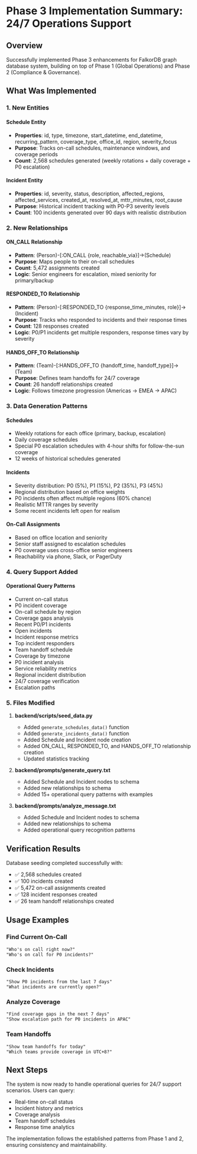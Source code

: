 # Phase 3 Implementation Summary: 24/7 Operations Support

## Overview
Successfully implemented Phase 3 enhancements for FalkorDB graph database system, building on top of Phase 1 (Global Operations) and Phase 2 (Compliance & Governance).

## What Was Implemented

### 1. New Entities

#### Schedule Entity
- **Properties**: id, type, timezone, start_datetime, end_datetime, recurring_pattern, coverage_type, office_id, region, severity_focus
- **Purpose**: Tracks on-call schedules, maintenance windows, and coverage periods
- **Count**: 2,568 schedules generated (weekly rotations + daily coverage + P0 escalation)

#### Incident Entity  
- **Properties**: id, severity, status, description, affected_regions, affected_services, created_at, resolved_at, mttr_minutes, root_cause
- **Purpose**: Historical incident tracking with P0-P3 severity levels
- **Count**: 100 incidents generated over 90 days with realistic distribution

### 2. New Relationships

#### ON_CALL Relationship
- **Pattern**: (Person)-[:ON_CALL {role, reachable_via}]->(Schedule)
- **Purpose**: Maps people to their on-call schedules
- **Count**: 5,472 assignments created
- **Logic**: Senior engineers for escalation, mixed seniority for primary/backup

#### RESPONDED_TO Relationship
- **Pattern**: (Person)-[:RESPONDED_TO {response_time_minutes, role}]->(Incident)  
- **Purpose**: Tracks who responded to incidents and their response times
- **Count**: 128 responses created
- **Logic**: P0/P1 incidents get multiple responders, response times vary by severity

#### HANDS_OFF_TO Relationship
- **Pattern**: (Team)-[:HANDS_OFF_TO {handoff_time, handoff_type}]->(Team)
- **Purpose**: Defines team handoffs for 24/7 coverage
- **Count**: 26 handoff relationships created
- **Logic**: Follows timezone progression (Americas → EMEA → APAC)

### 3. Data Generation Patterns

#### Schedules
- Weekly rotations for each office (primary, backup, escalation)
- Daily coverage schedules
- Special P0 escalation schedules with 4-hour shifts for follow-the-sun coverage
- 12 weeks of historical schedules generated

#### Incidents
- Severity distribution: P0 (5%), P1 (15%), P2 (35%), P3 (45%)
- Regional distribution based on office weights
- P0 incidents often affect multiple regions (60% chance)
- Realistic MTTR ranges by severity
- Some recent incidents left open for realism

#### On-Call Assignments
- Based on office location and seniority
- Senior staff assigned to escalation schedules
- P0 coverage uses cross-office senior engineers
- Reachability via phone, Slack, or PagerDuty

### 4. Query Support Added

#### Operational Query Patterns
- Current on-call status
- P0 incident coverage
- On-call schedule by region
- Coverage gaps analysis
- Recent P0/P1 incidents
- Open incidents
- Incident response metrics
- Top incident responders
- Team handoff schedule
- Coverage by timezone
- P0 incident analysis
- Service reliability metrics
- Regional incident distribution
- 24/7 coverage verification
- Escalation paths

### 5. Files Modified

1. **backend/scripts/seed_data.py**
   - Added `generate_schedules_data()` function
   - Added `generate_incidents_data()` function
   - Added Schedule and Incident node creation
   - Added ON_CALL, RESPONDED_TO, and HANDS_OFF_TO relationship creation
   - Updated statistics tracking

2. **backend/prompts/generate_query.txt**
   - Added Schedule and Incident nodes to schema
   - Added new relationships to schema
   - Added 15+ operational query patterns with examples

3. **backend/prompts/analyze_message.txt**
   - Added Schedule and Incident nodes to schema
   - Added new relationships to schema
   - Added operational query recognition patterns

## Verification Results

Database seeding completed successfully with:
- ✅ 2,568 schedules created
- ✅ 100 incidents created
- ✅ 5,472 on-call assignments created
- ✅ 128 incident responses created
- ✅ 26 team handoff relationships created

## Usage Examples

### Find Current On-Call
```
"Who's on call right now?"
"Who's on call for P0 incidents?"
```

### Check Incidents
```
"Show P0 incidents from the last 7 days"
"What incidents are currently open?"
```

### Analyze Coverage
```
"Find coverage gaps in the next 7 days"
"Show escalation path for P0 incidents in APAC"
```

### Team Handoffs
```
"Show team handoffs for today"
"Which teams provide coverage in UTC+8?"
```

## Next Steps

The system is now ready to handle operational queries for 24/7 support scenarios. Users can query:
- Real-time on-call status
- Incident history and metrics
- Coverage analysis
- Team handoff schedules
- Response time analytics

The implementation follows the established patterns from Phase 1 and 2, ensuring consistency and maintainability.